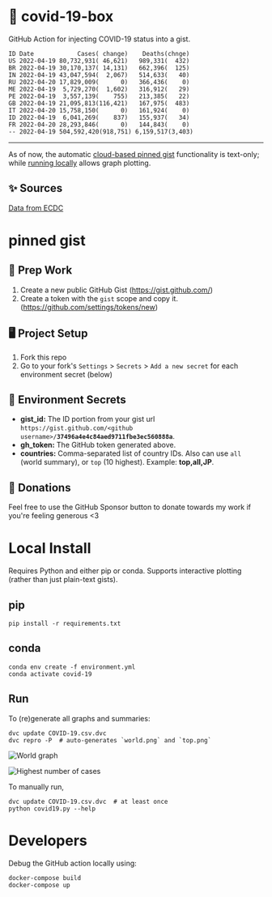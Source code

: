 # 🏥 covid-19-box

GitHub Action for injecting COVID-19 status into a gist.

```
ID Date            Cases( change)    Deaths(chnge)
US 2022-04-19 80,732,931( 46,621)   989,331(  432)
BR 2022-04-19 30,170,137( 14,131)   662,396(  125)
IN 2022-04-19 43,047,594(  2,067)   514,633(   40)
RU 2022-04-20 17,829,009(      0)   366,436(    0)
ME 2022-04-19  5,729,270(  1,602)   316,912(   29)
PE 2022-04-19  3,557,139(    755)   213,385(   22)
GB 2022-04-19 21,095,813(116,421)   167,975(  483)
IT 2022-04-20 15,758,150(      0)   161,924(    0)
ID 2022-04-19  6,041,269(    837)   155,937(   34)
FR 2022-04-20 28,293,846(      0)   144,843(    0)
-- 2022-04-19 504,592,420(918,751) 6,159,517(3,403)
```

---

As of now, the automatic [cloud-based pinned gist](#pinned-gist) functionality is text-only;
while [running locally](#local-install) allows graph plotting.

## ✨ Sources

[Data from ECDC](https://www.ecdc.europa.eu/en/publications-data/download-todays-data-geographic-distribution-covid-19-cases-worldwide)

# pinned gist

## 🎒 Prep Work
1. Create a new public GitHub Gist (https://gist.github.com/)
1. Create a token with the `gist` scope and copy it. (https://github.com/settings/tokens/new)

## 🖥 Project Setup
1. Fork this repo
1. Go to your fork's `Settings` > `Secrets` > `Add a new secret` for each environment secret (below)

## 🤫 Environment Secrets
- **gist_id:** The ID portion from your gist url `https://gist.github.com/<github username>/`**`37496a4e4c84aed9711fbe3ec560888a`**.
- **gh_token:** The GitHub token generated above.
- **countries:** Comma-separated list of country IDs. Also can use `all` (world summary), or `top` (10 highest). Example: **top,all,JP**.

## 💸 Donations

Feel free to use the GitHub Sponsor button to donate towards my work if you're feeling generous <3

# Local Install

Requires Python and either pip or conda. Supports interactive plotting (rather than just plain-text gists).

## pip

```
pip install -r requirements.txt
```

## conda

```
conda env create -f environment.yml
conda activate covid-19
```

## Run

To (re)generate all graphs and summaries:

```
dvc update COVID-19.csv.dvc
dvc repro -P  # auto-generates `world.png` and `top.png`
```

![World graph](world.png)

![Highest number of cases](top.png)

To manually run,

```
dvc update COVID-19.csv.dvc  # at least once
python covid19.py --help
```

# Developers

Debug the GitHub action locally using:

```
docker-compose build
docker-compose up
```
